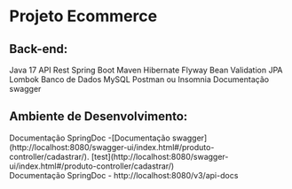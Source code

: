 <h1>Projeto Ecommerce</h1>


<h2>Back-end:</h2>
Java 17
API Rest
Spring Boot
Maven
Hibernate
Flyway
Bean Validation
JPA
Lombok
Banco de Dados MySQL
Postman ou Insomnia
Documentação swagger

<h2>Ambiente de Desenvolvimento:</h2>
Documentação SpringDoc -[Documentação swagger](http://localhost:8080/swagger-ui/index.html#/produto-controller/cadastrar/).
[test](http://localhost:8080/swagger-ui/index.html#/produto-controller/cadastrar/)
<br>
Documentação SpringDoc - http://localhost:8080/v3/api-docs
